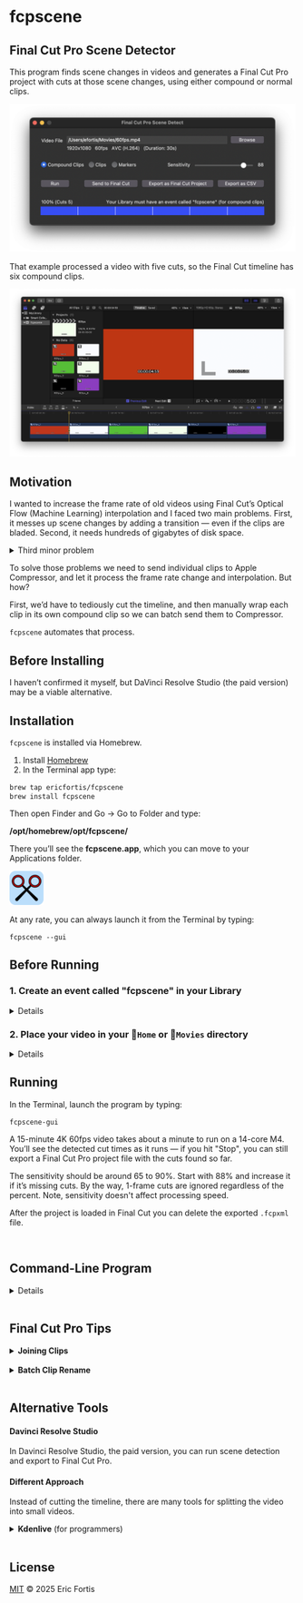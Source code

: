 # fcpscene

## Final Cut Pro Scene Detector

This program finds scene changes in videos and generates a Final Cut Pro
project with cuts at those scene changes, using either compound or normal clips.

![](README-gui.png)

That example processed a video with five cuts, so the Final Cut timeline has six
compound clips.

![](./README-example.png)


## Motivation
I wanted to increase the frame rate of old videos using Final Cut’s Optical Flow
(Machine Learning) interpolation and I faced two main problems. First, it messes
up scene changes by adding a transition — even if the clips are bladed. Second,
it needs hundreds of gigabytes of disk space.

<details>
<summary>Third minor problem</summary>

Changing frame rate in FCP messes up clip boundaries, but that’s solvable
pre-encoding in ProRes. By the way, FCP doesn’t support changing frame rate, but
we can create a new project with the desired frame rate and paste the old
project timeline there. </details>

To solve those problems we need to send individual clips to Apple
Compressor, and let it process the frame rate change and interpolation. But how?

First, we’d have to tediously cut the timeline, and then manually wrap each
clip in its own compound clip so we can batch send them to Compressor.

`fcpscene` automates that process.


## Before Installing
I haven’t confirmed it myself, but DaVinci Resolve Studio (the paid version) may
be a viable alternative.


## Installation
`fcpscene` is installed via Homebrew.

1. Install [Homebrew](https://brew.sh)
2. In the Terminal app type:

```shell
brew tap ericfortis/fcpscene
brew install fcpscene
```

Then open Finder and Go &rarr; Go to Folder and type:

**/opt/homebrew/opt/fcpscene/**

There you’ll see the **fcpscene.app**, which
you can move to your Applications folder.

<img src="fcpscene.app/icon.svg" width="60"/>

At any rate, you can always launch it from the Terminal by typing:
```shell
fcpscene --gui
```


## Before Running

### 1. Create an event called "fcpscene" in your Library

<details>
<summary>Details</summary>
This is only needed for compound clips. Without that event you won’t see them in
FCP Browser View, which is where you need to select them for batch sending to
Compressor.

Otherwise, you have two options:
1. Load the project again. The first load creates the **fcpscene** event.
2. Or, **Select All** compound clips in the timeline, and **Clip** &rarr;
   **Reference New Parent Clip**. But that appends the word "copy" to their
   names.
</details>


### 2. Place your video in your 📂`Home` or 📂`Movies` directory
<details>
<summary>Details</summary>
Your video file should be in a directory Final Cut Pro can access &mdash; your
📂Home and 📂Movies directories are allowed by default. Otherwise, grant
Full-Disk Access to Final Cut Pro — without it, Final Cut will crash when
importing the project. For example, that will happen if your video is in your
⚠️Desktop, ⚠️Documents, or any other TCC-protected folder, regardless of where
the .fcpxml file is.
</details>

## Running
In the Terminal, launch the program by typing:

```shell
fcpscene-gui
```
A 15-minute 4K 60fps video takes about a minute to run on a 14-core M4. You’ll
see the detected cut times as it runs — if you hit "Stop", you can still export
a Final Cut Pro project file with the cuts found so far.

The sensitivity should be around 65 to 90%. Start with 88% and increase it if
it’s missing cuts. By the way, 1-frame cuts are ignored regardless of the
percent. Note, sensitivity doesn't affect processing speed.

After the project is loaded in Final Cut you can delete the exported `.fcpxml` file.

<br>

## Command-Line Program

<details>
<summary>Details</summary>

## Running the command-line</h2>

```shell
fcpscene ~/Movies/my-video.mp4
```

That example generates an `~/Movies/my-video.fcpxml` project.

Tip: If you don’t want to type the video file path, just drag the
file into the Terminal — it will paste the path for you.


### Options
#### Output filename
Default: `<video-dir>/<video-name>.fcpxml` (i.e., in the same directory the video is in)

```shell
fcpscene my-video.mp4 --output my-project.fcpxml
```

#### Sensitivity
Range: 0-100, Default: **85**

This value sets the frame difference percentage used to detect scene changes.

```shell
fcpscene --sensitivity 70 my-video.mp4
```

#### Proxy Width
Default: **320**

Lower values speed up analysis. This sets the temporary width used to scale down
the video during processing (without modifying the original file).

```shell
fcpscene --proxy-width 240 my-video.mp4
```

### Tip: Batch Processing

In the Terminal, you can type a snippet like this to run `fcpscene` on all the
`.mp4` videos in your 📂`~/Movies` directory excluding subdirectories.

```shell
cd ~/Movies
for vid in *.mp4; do
  caffeinate fcpscene "$vid"
done
```

Typing `caffeinate` is optional. It’s a macOS built-in program that prevents the
computer from sleeping while it’s running a task.

Also, keep your computer in a well-ventilated area. `fcpscene` uses `ffmpeg`
under the hood, which will max out your CPU cores 🔥.

</details>

<br>


## Final Cut Pro Tips

<details>
<summary><b>Joining Clips</b></summary>
In iMovie there’s (Cmd+J), but in Final Cut we don’t _join_ clips, we _delete_ cuts.

1. Pick the Trim Tool (T)
2. Select both edges by clicking between two clips
3. Hit **Delete**

Alternatively, you can drag each clip edge until it touches the adjacent one to
remove the cut.

![](README-tip-fcp-join-clips.png)
</details>

<br/>


<details>
<summary><b>Batch Clip Rename</b></summary>

1. Select the clips you want to rename
2. Window &rarr; Show in Workspace &rarr; Inspector (Cmd+4)
3. Go to the ⓘ Info Inspector Tab (Ctrl+Tab)
4. Type a name

![](README-tip-fcp-batch-rename.png)
</details>


<br>

## Alternative Tools

#### Davinci Resolve Studio
In Davinci Resolve Studio, the paid version, you can run scene detection and export to Final Cut Pro.

#### Different Approach
Instead of cutting the timeline, there are many tools for splitting the video into small videos.

<details>
<summary><b>Kdenlive</b> (for programmers)</summary>

**Caveats**: There are many 1-frame-off cuts due to rounding errors. Especially with non-integer frame rates such as 29.97
- Drop the video into the Project Bin &rarr; Right-click &rarr; Clip Jobs &rarr; Automatic Scene Split
- Expand the video on the Project Bin &rarr; Select all sequences &rarr; Drop them to the timeline
- File &rarr; OpenTimelineIO Export
- Convert the `.otio` to `.fcpxml` with [this Python adapter](https://github.com/OpenTimelineIO/otio-fcpx-xml-adapter)
</details>


<br>

## License

[MIT](LICENSE) © 2025 Eric Fortis
